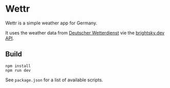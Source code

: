 # Wettr

Wettr is a simple weather app for Germany.

It uses the weather data from [Deutscher Wetterdienst](https://www.dwd.de) vie the [brightsky.dev API](https://brightsky.dev).

## Build

```
npm install
npm run dev

```

See `package.json` for a list of available scripts.